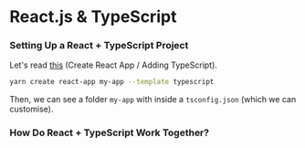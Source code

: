 # React.js & TypeScript

### Setting Up a React + TypeScript Project

Let's read [this](https://create-react-app.dev/docs/adding-typescript/) (Create React App / Adding TypeScript).

```sh
yarn create react-app my-app --template typescript
```

Then, we can see a folder `my-app` with inside a `tsconfig.json` (which we can customise).

### How Do React + TypeScript Work Together?
